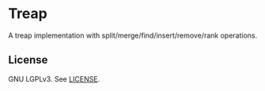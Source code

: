 # Treap

A treap implementation with split/merge/find/insert/remove/rank operations.

## License

GNU LGPLv3. See [LICENSE](LICENSE).
